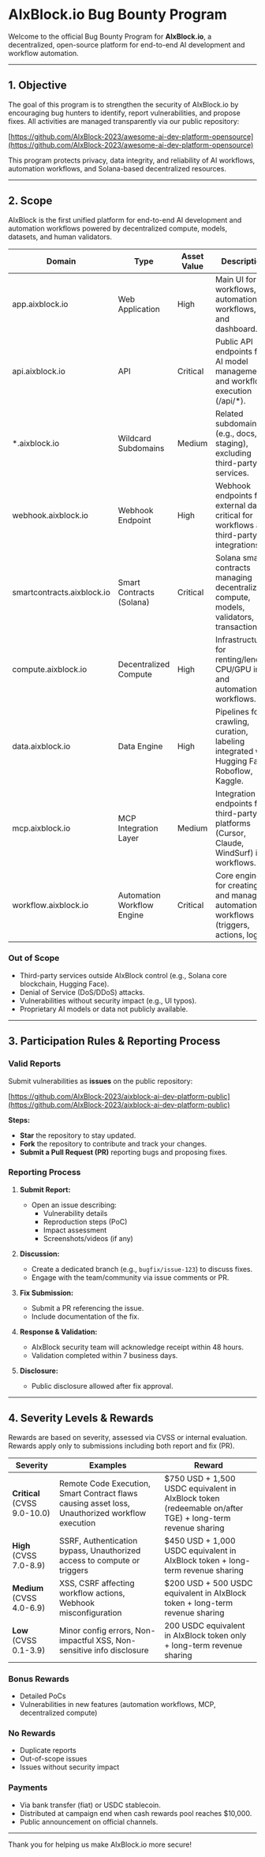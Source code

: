 # AIxBlock.io Bug Bounty Program

Welcome to the official Bug Bounty Program for **AIxBlock.io**, a decentralized, open-source platform for end-to-end AI development and workflow automation.

---

## 1. Objective

The goal of this program is to strengthen the security of AIxBlock.io by encouraging bug hunters to identify, report vulnerabilities, and propose fixes. All activities are managed transparently via our public repository:

[https://github.com/AIxBlock-2023/awesome-ai-dev-platform-opensource](https://github.com/AIxBlock-2023/awesome-ai-dev-platform-opensource)

This program protects privacy, data integrity, and reliability of AI workflows, automation workflows, and Solana-based decentralized resources.

---

## 2. Scope

AIxBlock is the first unified platform for end-to-end AI development and automation workflows powered by decentralized compute, models, datasets, and human validators.

| Domain                    | Type                      | Asset Value | Description                                                                                  |
|---------------------------|---------------------------|-------------|----------------------------------------------------------------------------------------------|
| app.aixblock.io           | Web Application           | High        | Main UI for AI workflows, automation workflows, and dashboard.                               |
| api.aixblock.io           | API                       | Critical    | Public API endpoints for AI model management and workflow execution (/api/*).                |
| *.aixblock.io             | Wildcard Subdomains       | Medium      | Related subdomains (e.g., docs, staging), excluding third-party services.                     |
| webhook.aixblock.io       | Webhook Endpoint          | High        | Webhook endpoints for external data, critical for workflows and third-party integrations.    |
| smartcontracts.aixblock.io| Smart Contracts (Solana)  | Critical    | Solana smart contracts managing decentralized compute, models, validators, transactions.     |
| compute.aixblock.io       | Decentralized Compute     | High        | Infrastructure for renting/lending CPU/GPU in AI and automation workflows.                   |
| data.aixblock.io          | Data Engine               | High        | Pipelines for crawling, curation, labeling integrated with Hugging Face, Roboflow, Kaggle.   |
| mcp.aixblock.io           | MCP Integration Layer     | Medium      | Integration endpoints for third-party platforms (Cursor, Claude, WindSurf) in workflows.     |
| workflow.aixblock.io      | Automation Workflow Engine| Critical    | Core engine for creating and managing automation workflows (triggers, actions, logic).       |

### Out of Scope
- Third-party services outside AIxBlock control (e.g., Solana core blockchain, Hugging Face).
- Denial of Service (DoS/DDoS) attacks.
- Vulnerabilities without security impact (e.g., UI typos).
- Proprietary AI models or data not publicly available.

---

## 3. Participation Rules & Reporting Process

### Valid Reports
Submit vulnerabilities as **issues** on the public repository:

[https://github.com/AIxBlock-2023/aixblock-ai-dev-platform-public](https://github.com/AIxBlock-2023/aixblock-ai-dev-platform-public)

**Steps:**

- **Star** the repository to stay updated.
- **Fork** the repository to contribute and track your changes.
- **Submit a Pull Request (PR)** reporting bugs and proposing fixes.

### Reporting Process

1. **Submit Report:**
   - Open an issue describing:
     - Vulnerability details
     - Reproduction steps (PoC)
     - Impact assessment
     - Screenshots/videos (if any)

2. **Discussion:**
   - Create a dedicated branch (e.g., `bugfix/issue-123`) to discuss fixes.
   - Engage with the team/community via issue comments or PR.

3. **Fix Submission:**
   - Submit a PR referencing the issue.
   - Include documentation of the fix.

4. **Response & Validation:**
   - AIxBlock security team will acknowledge receipt within 48 hours.
   - Validation completed within 7 business days.

5. **Disclosure:**
   - Public disclosure allowed after fix approval.

---

## 4. Severity Levels & Rewards

Rewards are based on severity, assessed via CVSS or internal evaluation. Rewards apply only to submissions including both report and fix (PR).

| Severity       | Examples                                              | Reward                                                                                                   |
|----------------|-------------------------------------------------------|----------------------------------------------------------------------------------------------------------|
| **Critical** (CVSS 9.0-10.0) | Remote Code Execution, Smart Contract flaws causing asset loss, Unauthorized workflow execution | $750 USD + 1,500 USDC equivalent in AIxBlock token (redeemable on/after TGE) + long-term revenue sharing |
| **High** (CVSS 7.0-8.9)      | SSRF, Authentication bypass, Unauthorized access to compute or triggers                       | $450 USD + 1,000 USDC equivalent in AIxBlock token + long-term revenue sharing                            |
| **Medium** (CVSS 4.0-6.9)    | XSS, CSRF affecting workflow actions, Webhook misconfiguration                                | $200 USD + 500 USDC equivalent in AIxBlock token + long-term revenue sharing                              |
| **Low** (CVSS 0.1-3.9)       | Minor config errors, Non-impactful XSS, Non-sensitive info disclosure                        | 200 USDC equivalent in AIxBlock token only + long-term revenue sharing                                   |

### Bonus Rewards
- Detailed PoCs
- Vulnerabilities in new features (automation workflows, MCP, decentralized compute)

### No Rewards
- Duplicate reports
- Out-of-scope issues
- Issues without security impact

### Payments
- Via bank transfer (fiat) or USDC stablecoin.
- Distributed at campaign end when cash rewards pool reaches $10,000.
- Public announcement on official channels.

---


Thank you for helping us make AIxBlock.io more secure!



